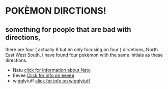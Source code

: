 # POKÈMON DIRCTIONS!
## something for people that are bad with directions,

there are four ( actually 8 but im only focusing on four ) dircetions, 
North East West South,
i have found four pokèmon with the same Initials as these directions.

- Natu [ click for information about Natu ](Natu.md)
- Eevee [ Click for info on eevee ]( Eevee.md )
- wigglytuff [ click for info on wigglytuff ]( Wigglytuff.md )

